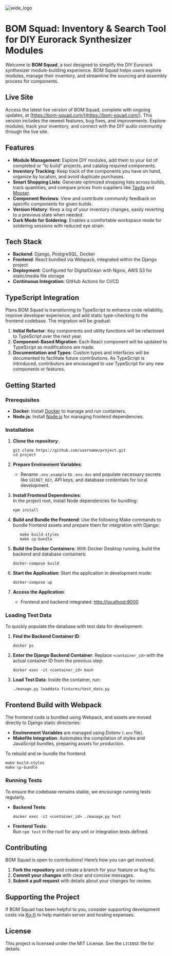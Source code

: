 ![wide_logo](https://user-images.githubusercontent.com/10040486/147892285-e1b955cf-0916-4c57-92c5-ba0a21d1e6ba.png)

# BOM Squad: Inventory & Search Tool for DIY Eurorack Synthesizer Modules

Welcome to **BOM Squad**, a tool designed to simplify the DIY Eurorack synthesizer module-building experience. BOM Squad helps users explore modules, manage their inventory, and streamline the sourcing and assembly process for components.

## Live Site

Access the latest live version of BOM Squad, complete with ongoing updates, at [https://bom-squad.com/](https://bom-squad.com/). This version includes the newest features, bug fixes, and improvements. Explore modules, track your inventory, and connect with the DIY audio community through the live site.

## Features

-   **Module Management**: Explore DIY modules, add them to your list of completed or "to build" projects, and catalog required components.
-   **Inventory Tracking**: Keep track of the components you have on hand, organize by location, and avoid duplicate purchases.
-   **Smart Shopping Lists**: Generate optimized shopping lists across builds, track quantities, and compare prices from suppliers like [Tayda](https://www.taydaelectronics.com/) and [Mouser](https://www.mouser.com/).
-   **Component Reviews**: View and contribute community feedback on specific components for given builds.
-   **Version History**: Keep a log of your inventory changes, easily reverting to a previous state when needed.
-   **Dark Mode for Soldering**: Enables a comfortable workspace mode for soldering sessions with reduced eye strain.

## Tech Stack

-   **Backend**: Django, PostgreSQL, Docker
-   **Frontend**: React bundled via Webpack, integrated within the Django project
-   **Deployment**: Configured for DigitalOcean with Nginx, AWS S3 for static/media file storage
-   **Continuous Integration**: GitHub Actions for CI/CD

## TypeScript Integration 
Plans BOM Squad is transitioning to TypeScript to enhance code reliability, improve developer experience, and add static type-checking to the frontend codebase. The migration will be gradual: 
1. **Initial Refactor**: Key components and utility functions will be refactored to TypeScript over the next year. 
2. **Component-Based Migration**: Each React component will be updated to TypeScript as modifications are made.
3. **Documentation and Types**: Custom types and interfaces will be documented to facilitate future contributions. As TypeScript is introduced, contributors are encouraged to use TypeScript for any new components or features.

## Getting Started

### Prerequisites

-   **Docker**: Install [Docker](https://www.docker.com/products/docker-desktop) to manage and run containers.
-   **Node.js**: Install [Node.js](https://nodejs.org/en/download) for managing frontend dependencies.

### Installation

1.  **Clone the repository**:
    
	```
	git clone https://github.com/username/project.git
	cd project
	```
    
2.  **Prepare Environment Variables**:
    
    -   Rename `.env.example` to `.env.dev` and populate necessary secrets like `SECRET_KEY`, API keys, and database credentials for local development.
3.  **Install Frontend Dependencies**:  
    In the project root, install Node dependencies for bundling:
	```
	npm install
	```
4.  **Build and Bundle the Frontend**: Use the following Make commands to bundle frontend assets and prepare them for integration with Django:
    
	 ```
	    make build-styles
	    make cp-bundle
	```
    
5.  **Build the Docker Containers**: With Docker Desktop running, build the backend and database containers:
   	 ```
    docker-compose build
	```    
6.  **Start the Application**: Start the application in development mode:
	```
	docker-compose up
	```  
    
7.  **Access the Application**:
    
    -   Frontend and backend integrated: [http://localhost:8000](http://localhost:8000)

### Loading Test Data

To quickly populate the database with test data for development:

1.  **Find the Backend Container ID**:
	 ```   
	docker ps
	 ```   
2.  **Enter the Django Backend Container**: Replace `<container_id>` with the actual container ID from the previous step:
	```  
	docker exec -it <container_id> bash
	``` 
3.  **Load Test Data**: Inside the container, run:
	```
	./manage.py loaddata fixtures/test_data.py
	```

## Frontend Build with Webpack

The frontend code is bundled using Webpack, and assets are moved directly to Django static directories:

-   **Environment Variables** are managed using Dotenv (`.env` file).
-   **Makefile Integration**: Automates the compilation of styles and JavaScript bundles, preparing assets for production.

To rebuild and re-bundle the frontend:
```
make build-styles
make cp-bundle 
```
### Running Tests

To ensure the codebase remains stable, we encourage running tests regularly.

-   **Backend Tests**:
    
    `docker exec -it <container_id> ./manage.py test` 
    
-   **Frontend Tests**:  
    Run `npm test` in the root for any unit or integration tests defined.
    

## Contributing

BOM Squad is open to contributions! Here’s how you can get involved:

1.  **Fork the repository** and create a branch for your feature or bug fix.
2.  **Commit your changes** with clear and concise messages.
3.  **Submit a pull request** with details about your changes for review.

## Supporting the Project

If BOM Squad has been helpful to you, consider supporting development costs via [Ko-fi](https://ko-fi.com/bomsquad/) to help maintain server and hosting expenses.

## License

This project is licensed under the MIT License. See the `LICENSE` file for details.




